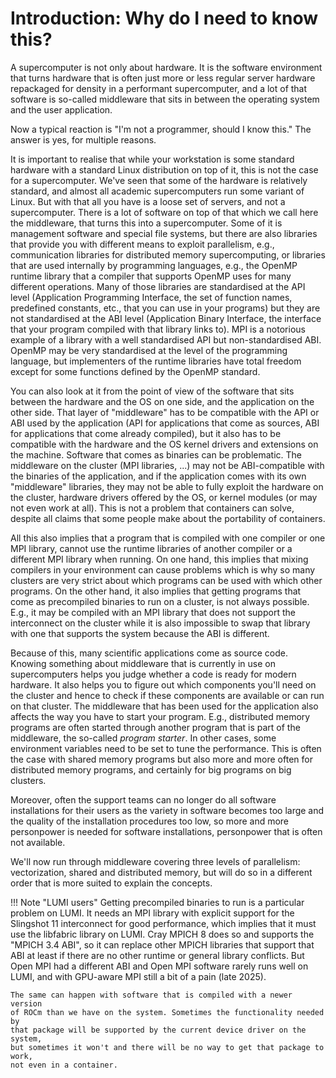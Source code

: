 # Introduction: Why do I need to know this?

A supercomputer is not only about hardware. It is the software environment that turns
hardware that is often just more or less regular server hardware repackaged for density
in a performant supercomputer, and a lot of that software is so-called middleware that
sits in between the operating system and the user application.

Now a typical reaction is "I'm not a programmer, should I know this."
The answer is yes, for multiple reasons.

It is important to realise that while your workstation is some standard hardware
with a standard Linux distribution on top of it, this is not the case for a supercomputer.
We've seen that some of the hardware is relatively standard, and almost all academic 
supercomputers run some variant of Linux. But with that all you have is a loose set
of servers, and not a supercomputer. There is a lot of software on top of that which 
we call here the middleware, that turns this into a supercomputer. Some of it is management
software and special file systems, but there are also libraries that provide you with 
different means to exploit parallelism, e.g., communication libraries for distributed
memory supercomputing, or libraries that are used internally by programming languages,
e.g., the OpenMP runtime library that a compiler that supports OpenMP uses for many
different operations. Many of those libraries are standardised at the API level (Application
Programming Interface, the set of function names, predefined constants, etc., that you can
use in your programs) but they are not standardised at the ABI level (Application Binary Interface,
the interface that your program compiled with that library links to). MPI is a notorious example
of a library with a well standardised API but non-standardised ABI. 
OpenMP may be very standardised at the level of the programming language, but 
implementers of the runtime libraries have total freedom except for some functions
defined by the OpenMP standard. 

You can also look at it from the point of view of the software that sits between the hardware
and the OS on one side, and the application on the other side. 
That layer of "middleware" has to be compatible with the API or ABI used by the application
(API for applications that come as sources, ABI for applications that come already compiled),
but it also has to be compatible with the hardware and the OS kernel drivers and extensions
on the machine. Software that comes as binaries can be problematic. The middleware on the cluster
(MPI libraries, ...) may not be ABI-compatible with the binaries of the application, and if the 
application comes with its own "middleware" libraries, they may not be able to fully exploit
the hardware on the cluster, hardware drivers offered by the OS, or kernel modules
(or may not even work at all).
This is not a problem that containers can solve, despite all claims that some people
make about the portability of containers.

All this also implies that a program that is compiled 
with one compiler or one MPI library, cannot use the runtime libraries of another compiler
or a different MPI library when running. On one hand, this implies that mixing compilers
in your environment can cause problems which is why so many clusters are very strict about
which programs can be used with which other programs. On the other hand, it also implies that
getting programs that come as precompiled binaries to run on a cluster, is not always
possible. E.g., it may be compiled with an MPI library that does not support the 
interconnect on the cluster while it is also impossible to swap that library with one
that supports the system because the ABI is different. 

Because of this, many scientific applications come as source code. Knowing something about middleware
that is currently in use on supercomputers helps you judge whether a code is ready for
modern hardware. It also helps you to figure out which components you'll need on the cluster
and hence to check if these components are available or can run on that cluster.
The middleware that has been used for the application also affects the way you have to start
your program. E.g., distributed memory programs are often started through another program that
is part of the middleware, the so-called *program starter*.  In other cases, some environment
variables need to be set to tune the performance. This is often the case with shared memory
programs but also more and more often for distributed memory programs, and certainly for big
programs on big clusters.

Moreover, often the support teams can no longer do all software installations for their users
as the variety in software becomes too large and the quality of the installation procedures too low,
so more and more personpower is needed for software installations, personpower that is
often not available.

We'll now run through middleware covering three levels of parallelism: vectorization, shared and
distributed memory, but will do so in a different order that is more suited to explain the concepts.

!!! Note "LUMI users"
    Getting precompiled binaries to run is a particular problem on LUMI. 
    It needs an MPI library with explicit support for the Slingshot 11
    interconnect for good performance, which implies that it must use the
    libfabric library on LUMI. Cray MPICH 8 does so and supports the 
    "MPICH 3.4 ABI", so it can replace other MPICH libraries that support
    that ABI at least if there are no other runtime or general library
    conflicts. But Open MPI had a different ABI and Open MPI software 
    rarely runs well on LUMI, and with GPU-aware MPI
    still a bit of a pain (late 2025).

    The same can happen with software that is compiled with a newer version
    of ROCm than we have on the system. Sometimes the functionality needed by
    that package will be supported by the current device driver on the system,
    but sometimes it won't and there will be no way to get that package to work,
    not even in a container.
